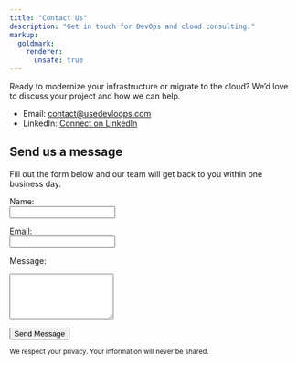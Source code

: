 ```yaml
---
title: "Contact Us"
description: "Get in touch for DevOps and cloud consulting."
markup:
  goldmark:
    renderer:
      unsafe: true
---
```



Ready to modernize your infrastructure or migrate to the cloud? We’d love to discuss your project and how we can help.

- Email: [contact@usedevloops.com](mailto:contact@usedevloops.com)
- LinkedIn: [Connect on LinkedIn](https://www.linkedin.com/company/usedevloops)

## Send us a message

Fill out the form below and our team will get back to you within one business day.

<form action="https://formspree.io/f/xkgbgypy" method="POST" class="max-w-lg mx-auto p-4 bg-white rounded shadow">
  <label for="name">Name:</label><br>
  <input type="text" id="name" name="name" required class="w-full mb-2 p-2 border rounded"><br>

  <label for="email">Email:</label><br>
  <input type="email" id="email" name="email" required class="w-full mb-2 p-2 border rounded"><br>

  <label for="message">Message:</label><br>
  <textarea id="message" name="message" rows="5" required class="w-full mb-2 p-2 border rounded"></textarea><br>

  <button type="submit" class="bg-blue-600 text-white px-4 py-2 rounded">Send Message</button>
</form>

<small class="block mt-4 text-gray-500">We respect your privacy. Your information will never be shared.</small>
